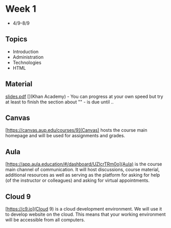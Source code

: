 # Week 1

* 4/9-8/9

## Topics

* Introduction
* Administration
* Technologies
* HTML

## Material

[slides.pdf](Slides)
[](Khan Academy) - You can progress at your own speed but try at least
to finish the section about ""
[](Exercise) - is due until ..

## Canvas

[https://canvas.aup.edu/courses/9](Canvas) hosts the course main
homepage and will be used for assignments and grades.

## Aula

[https://app.aula.education/#/dashboard/UZlcrTRm0o](Aula) is the course
main channel of communication. It will host discussions, course
material, additional resources as well as serving as the platform for
asking for help (of the instructor or colleagues) and asking for virtual
appointments.

## Cloud 9

[https://c9.io](Cloud 9) is a cloud development environment. We will use
it to develop website on the cloud. This means that your working
environment will be accessible from all computers.

